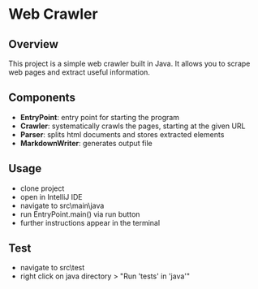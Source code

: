 # Web Crawler

## Overview
This project is a simple web crawler built in Java. It allows you to scrape web pages and extract useful information.

## Components
- **EntryPoint**: entry point for starting the program
- **Crawler**: systematically crawls the pages, starting at the given URL
- **Parser**: splits html documents and stores extracted elements
- **MarkdownWriter**: generates output file

## Usage
- clone project
- open in IntelliJ IDE
- navigate to src\main\java
- run EntryPoint.main() via run button
- further instructions appear in the terminal

## Test
- navigate to src\test
- right click on java directory > "Run 'tests' in 'java'"

